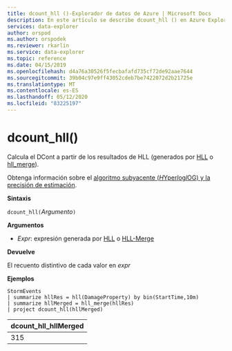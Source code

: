 ```yaml
---
title: dcount_hll ()-Explorador de datos de Azure | Microsoft Docs
description: En este artículo se describe dcount_hll () en Azure Explorador de datos.
services: data-explorer
author: orspod
ms.author: orspodek
ms.reviewer: rkarlin
ms.service: data-explorer
ms.topic: reference
ms.date: 04/15/2019
ms.openlocfilehash: d4a76a30526f5fecbafafd735cf72de92aae7644
ms.sourcegitcommit: 39b04c97e9ff43052cdeb7be7422072d2b21725e
ms.translationtype: MT
ms.contentlocale: es-ES
ms.lasthandoff: 05/12/2020
ms.locfileid: "83225197"
---
```

# <a name="dcount_hll"></a>dcount_hll()

Calcula el DCont a partir de los resultados de HLL (generados por [HLL](hll-aggfunction.md) o [hll_merge](hll-merge-aggfunction.md)).

Obtenga información sobre el [algoritmo subyacente (*H*Yper*l*og*l*OG) y la precisión de estimación](dcount-aggfunction.md#estimation-accuracy).

**Sintaxis**

`dcount_hll(`*Argumento*`)`

**Argumentos**

* *Expr*: expresión generada por [HLL](hll-aggfunction.md) o [HLL-Merge](hll-merge-aggfunction.md)

**Devuelve**

El recuento distintivo de cada valor en *expr*

**Ejemplos**

<!-- csl: https://help.kusto.windows.net:443/Samples -->
```kusto
StormEvents
| summarize hllRes = hll(DamageProperty) by bin(StartTime,10m)
| summarize hllMerged = hll_merge(hllRes)
| project dcount_hll(hllMerged)
```

|dcount_hll_hllMerged|
|---|
|315|